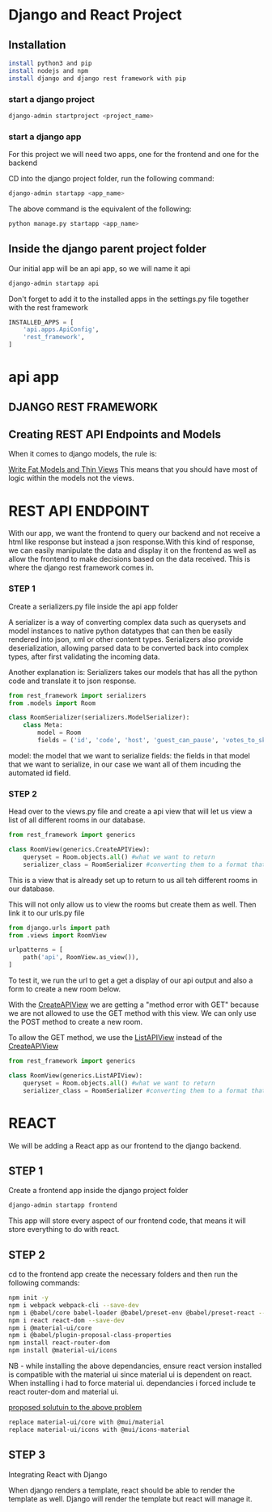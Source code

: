 <h1>Django and React Project</h1>
<h2>Installation</h2>

```bash
install python3 and pip
install nodejs and npm
install django and django rest framework with pip
```
<h3>start a django project</h3>

```bash
django-admin startproject <project_name>
```

<h3>start a django app</h3>
For this project we will need two apps, one for the frontend and one for the backend

CD into the django project folder, run the following command:

```bash
django-admin startapp <app_name>
```
The above command is the equivalent of the following:

```bash
python manage.py startapp <app_name>
```

<h2>Inside the django parent project folder</h2>

Our initial app will be an api app, so we will name it api
```bash
django-admin startapp api
```

Don't forget to add it to the installed apps in the settings.py file together with the rest framework

```python
INSTALLED_APPS = [
    'api.apps.ApiConfig',
    'rest_framework',
]
```

<h1>api app</h1>
<h2>DJANGO REST FRAMEWORK</h2>
<h2>Creating REST API Endpoints and Models</h2>

<p>When it comes to django models, the rule is:</p>
<u>Write Fat Models and Thin Views</u>
This means that you should have most of logic within the models not the views.

<h1>REST API ENDPOINT</h1>
With our app, we want the frontend to query our backend and not receive a html like response but instead a json response.With this kind of response, we can easily manipulate the data and display it on the frontend as well as allow the frontend to make decisions based on the data received. This is where the django rest framework comes in.

<h3>STEP 1</h3>
Create a serializers.py file inside the api app folder

A serializer is a way of converting complex data such as querysets and model instances to native python datatypes that can then be easily rendered into json, xml or other content types. Serializers also provide deserialization, allowing parsed data to be converted back into complex types, after first validating the incoming data.

Another explanation is:
Serializers takes our models that has all the python code and translate it to json response.

```python
from rest_framework import serializers
from .models import Room

class RoomSerializer(serializers.ModelSerializer):
    class Meta:
        model = Room
        fields = ('id', 'code', 'host', 'guest_can_pause', 'votes_to_skip', 'created_at')
```

model: the model that we want to serialize
fields: the fields in that model that we want to serialize, in our case we want all of them incuding the automated id field.

<h3>STEP 2</h3>
Head over to the views.py file and create a api view that will let us view a list of all different rooms in our database.

```python
from rest_framework import generics

class RoomView(generics.CreateAPIView):
    queryset = Room.objects.all() #what we want to return
    serializer_class = RoomSerializer #converting them to a format that can be displayed on the frontend
```
This is a view that is already set up to return to us all teh different rooms in our database.

This will not only allow us to view the rooms but create them as well.
Then link it to our urls.py file

```python
from django.urls import path
from .views import RoomView

urlpatterns = [
    path('api', RoomView.as_view()),
]
```
To test it, we run the url to get a get a display of our api output and also a form to create a new room below.

With the <u>CreateAPIView</u> we are getting a "method error with GET" because we are not allowed to use the GET method with this view. We can only use the POST method to create a new room.

To allow the GET method, we use the <u>ListAPIView</u> instead of the <u>CreateAPIView</u>

```python
from rest_framework import generics

class RoomView(generics.ListAPIView):
    queryset = Room.objects.all() #what we want to return
    serializer_class = RoomSerializer #converting them to a format that can be displayed on the frontend
```


<h1>REACT</h1>
We will be adding a React app as our frontend to the django backend.

<h2>STEP 1</h2>
Create a frontend app inside the django project folder

```bash
django-admin startapp frontend
```

This app will store every aspect of our frontend code, that means it will store everything to do with react.

<h2>STEP 2</h2>
cd to the frontend app
create the necessary folders and then run the following commands:

```bash
npm init -y
npm i webpack webpack-cli --save-dev
npm i @babel/core babel-loader @babel/preset-env @babel/preset-react --save-dev
npm i react react-dom --save-dev
npm i @material-ui/core
npm i @babel/plugin-proposal-class-properties
npm install react-router-dom
npm install @material-ui/icons
```
NB - while installing the above dependancies, ensure react version installed is compatible with the material ui since material ui is dependent on react. When installing i had to force material ui.
dependancies i forced include te react router-dom and material ui.

<u>proposed solutuin to the above problem</u>
```bash
replace material-ui/core with @mui/material
replace material-ui/icons with @mui/icons-material
```

<h2>STEP 3</h2>
Integrating React with Django

When django renders a template, react should be able to render the template as well.
Django will render the template but react will manage it.
